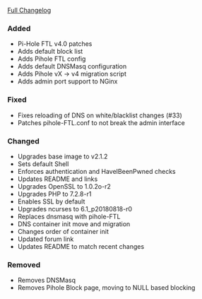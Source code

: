 [Full Changelog][changelog]

### Added

- Pi-Hole FTL v4.0 patches
- Adds default block list
- Adds Pihole FTL config
- Adds default DNSMasq configuration
- Adds Pihole vX -> v4 migration script
- Adds admin port support to NGinx

### Fixed

- Fixes reloading of DNS on white/blacklist changes (#33)
- Patches pihole-FTL.conf to not break the admin interface

### Changed

- Upgrades base image to v2.1.2
- Sets default Shell
- Enforces authentication and HaveIBeenPwned checks
- Updates README and links
- Upgrades OpenSSL to 1.0.2o-r2
- Upgrades PHP to 7.2.8-r1
- Enables SSL by default
- Upgrades ncurses to 6.1_p20180818-r0
- Replaces dnsmasq with pihole-FTL
- DNS container init move and migration
- Changes order of container init
- Updated forum link
- Updates README to match recent changes

### Removed

- Removes DNSMasq
- Removes Pihole Block page, moving to NULL based blocking

[changelog]: https://github.com/hassio-addons/addon-pi-hole/compare/v1.3.0...v2.0.0